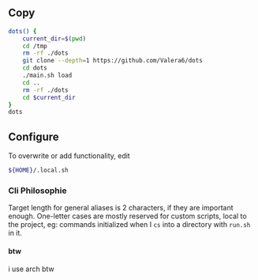 ## Copy
```sh
dots() {
    current_dir=$(pwd)
    cd /tmp
    rm -rf ./dots
    git clone --depth=1 https://github.com/Valera6/dots
    cd dots
    ./main.sh load
    cd ..
    rm -rf ./dots
    cd $current_dir
}
dots
```
## Configure
To overwrite or add functionality, edit
```bash
${HOME}/.local.sh
```

### Cli Philosophie
Target length for general aliases is 2 characters, if they are important enough.
One-letter cases are mostly reserved for custom scripts, local to the project, eg: commands initialized when I `cs` into a directory with `run.sh` in it.

#### btw
i use arch btw
